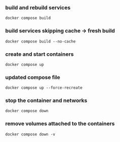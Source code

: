 ### build  and rebuild services
```
docker compose build
```
###  build services skipping cache -> fresh build
```
docker compose build --no-cache
```
### create and start containers
```
docker compose up
```
###  updated  compose file
```
docker compose up --force-recreate
```
### stop the container and networks
```
docker compose down
```
### remove volumes attached to the containers
```
docker compose down -v
```
